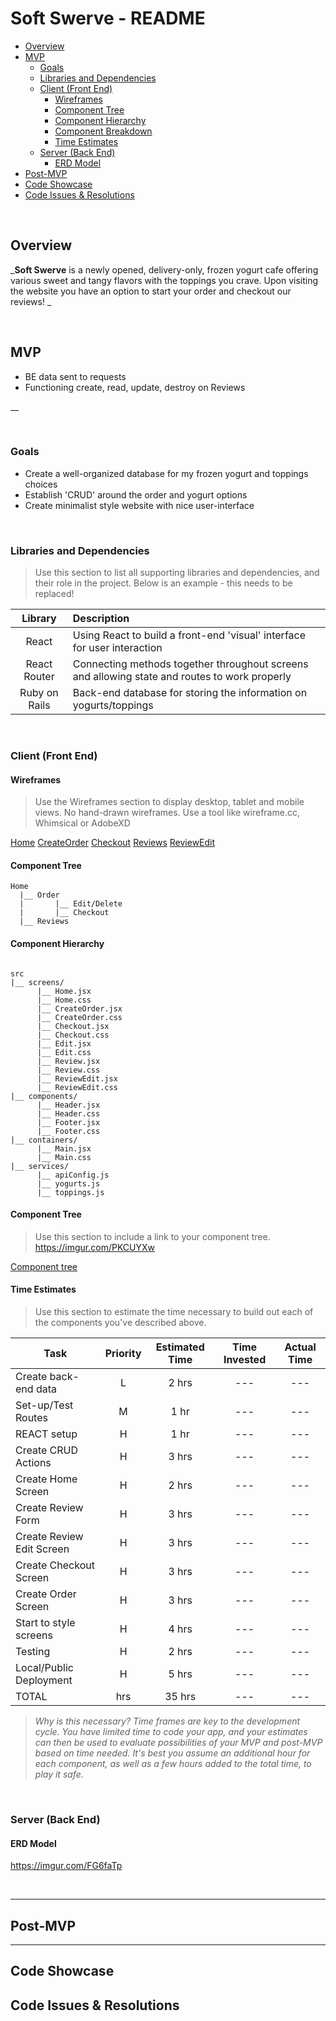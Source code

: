 # Soft Swerve - README <!-- omit in toc -->

- [Overview](#overview)
- [MVP](#mvp)
  - [Goals](#goals)
  - [Libraries and Dependencies](#libraries-and-dependencies)
  - [Client (Front End)](#client-front-end)
    - [Wireframes](#wireframes)
    - [Component Tree](#component-tree)
    - [Component Hierarchy](#component-hierarchy)
    - [Component Breakdown](#component-breakdown)
    - [Time Estimates](#time-estimates)
  - [Server (Back End)](#server-back-end)
    - [ERD Model](#erd-model)
- [Post-MVP](#post-mvp)
- [Code Showcase](#code-showcase)
- [Code Issues & Resolutions](#code-issues--resolutions)

<br>

## Overview

_**Soft Swerve** is a newly opened, delivery-only, frozen yogurt cafe offering various sweet and tangy flavors with the toppings you crave. Upon visiting the website you have an option to start your order and checkout our reviews! _

<br>

## MVP

- BE data sent to requests
- Functioning create, read, update, destroy on Reviews

\_\_

<br>

### Goals

- Create a well-organized database for my frozen yogurt and toppings choices
- Establish 'CRUD' around the order and yogurt options
- Create minimalist style website with nice user-interface

<br>

### Libraries and Dependencies

> Use this section to list all supporting libraries and dependencies, and their role in the project. Below is an example - this needs to be replaced!

|    Library    | Description                                                                                   |
| :-----------: | :-------------------------------------------------------------------------------------------- |
|     React     | Using React to build a front-end 'visual' interface for user interaction                      |
| React Router  | Connecting methods together throughout screens and allowing state and routes to work properly |
| Ruby on Rails | Back-end database for storing the information on yogurts/toppings                             |

<br>

### Client (Front End)

#### Wireframes

> Use the Wireframes section to display desktop, tablet and mobile views. No hand-drawn wireframes. Use a tool like wireframe.cc, Whimsical or AdobeXD

[Home](https://imgur.com/Kcsklp9)
[CreateOrder](https://imgur.com/cUmrdWT)
[Checkout](https://imgur.com/CUfg957)
[Reviews](https://imgur.com/e7PtMVy)
[ReviewEdit](https://imgur.com/3G5gw32)

#### Component Tree

```structure
Home
  |__ Order
  |       |__ Edit/Delete
  |       |__ Checkout
  |__ Reviews
```

#### Component Hierarchy

```structure

src
|__ screens/
      |__ Home.jsx
      |__ Home.css
      |__ CreateOrder.jsx
      |__ CreateOrder.css
      |__ Checkout.jsx
      |__ Checkout.css
      |__ Edit.jsx
      |__ Edit.css
      |__ Review.jsx
      |__ Review.css
      |__ ReviewEdit.jsx
      |__ ReviewEdit.css
|__ components/
      |__ Header.jsx
      |__ Header.css
      |__ Footer.jsx
      |__ Footer.css
|__ containers/
      |__ Main.jsx
      |__ Main.css
|__ services/
      |__ apiConfig.js
      |__ yogurts.js
      |__ toppings.js

```

#### Component Tree

> Use this section to include a link to your component tree.
> https://imgur.com/PKCUYXw

[Component tree](https://imgur.com/PKCUYXw)

#### Time Estimates

> Use this section to estimate the time necessary to build out each of the components you've described above.

| Task                      | Priority | Estimated Time | Time Invested | Actual Time |
| ------------------------- | :------: | :------------: | :-----------: | :---------: |
| Create back-end data      |    L     |     2 hrs      |      ---      |     ---     |
| Set-up/Test Routes        |    M     |      1 hr      |      ---      |     ---     |
| REACT setup               |    H     |      1 hr      |      ---      |     ---     |
| Create CRUD Actions       |    H     |     3 hrs      |      ---      |     ---     |
| Create Home Screen        |    H     |     2 hrs      |      ---      |     ---     |
| Create Review Form        |    H     |     3 hrs      |      ---      |     ---     |
| Create Review Edit Screen |    H     |     3 hrs      |      ---      |     ---     |
| Create Checkout Screen    |    H     |     3 hrs      |      ---      |     ---     |
| Create Order Screen       |    H     |     3 hrs      |      ---      |     ---     |
| Start to style screens    |    H     |     4 hrs      |      ---      |     ---     |
| Testing                   |    H     |     2 hrs      |      ---      |     ---     |
| Local/Public Deployment   |    H     |     5 hrs      |      ---      |     ---     |
| TOTAL                     |   hrs    |     35 hrs     |      ---      |     ---     |

> _Why is this necessary? Time frames are key to the development cycle. You have limited time to code your app, and your estimates can then be used to evaluate possibilities of your MVP and post-MVP based on time needed. It's best you assume an additional hour for each component, as well as a few hours added to the total time, to play it safe._

<br>

### Server (Back End)

#### ERD Model

https://imgur.com/FG6faTp

<br>

---

## Post-MVP

---

## Code Showcase

## Code Issues & Resolutions
